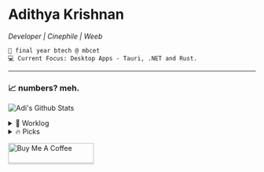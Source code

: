 <div>   
    
# Adithya Krishnan 
*Developer | Cinephile | Weeb*

    💼 final year btech @ mbcet  
    💻 Current Focus: Desktop Apps - Tauri, .NET and Rust.  

---

</div>

### 📈 numbers? meh.  
 ![Adi's Github Stats](https://github-readme-stats.vercel.app/api?username=fal3n-4ngel&count_private=true&show_icons=true&theme=github_dark_dimmed)


<details>
  <summary>🌱 Worklog  </summary>

  - [fal3n-4ngel/dotfiles](https://github.com/fal3n-4ngel/dotfiles) - Dotfiles of my Personal System (1 month ago)
  - [fal3n-4ngel/git-wrapped24](https://github.com/fal3n-4ngel/git-wrapped24) - Git Wrapped is a web application that provides a beautiful visualization of your GitHub contributions. (1 month ago)
  - [fal3n-4ngel/ollama-chat](https://github.com/fal3n-4ngel/ollama-chat) -  (2 months ago)
  - [fal3n-4ngel/SOYO](https://github.com/fal3n-4ngel/SOYO) - SOYO - Stream Own Your Own || Effortlessly stream files from your local system via local network and enjoy your personal collection anywhere in your home. (2 months ago)
  - [fal3n-4ngel/Compiler-Design-S7](https://github.com/fal3n-4ngel/Compiler-Design-S7) - KTU S7 Compiler Design Lab Programs (3 months ago)
</details>

<details>
  <summary>🔥 Picks </summary>
   
  - [iyaja/llama-fs](https://github.com/iyaja/llama-fs) - A self-organizing file system with llama 3 (6 days ago)
  - [catppuccin/rofi](https://github.com/catppuccin/rofi) - 🦂 Soothing pastel theme for Rofi (1 week ago)
  - [Dokploy/dokploy](https://github.com/Dokploy/dokploy) - Open Source Alternative to Vercel, Netlify and Heroku. (2 weeks ago)
  - [fal3n-4ngel/Dash-Desktop](https://github.com/fal3n-4ngel/Dash-Desktop) - Distributed Adaptive Serverless Hosting is an advanced cloud infrastructure model that dynamically allocates ( peer to peer ) computing resources based on demand (1 month ago)
  - [johnfanv2/LenovoLegionLinux](https://github.com/johnfanv2/LenovoLegionLinux) - Driver and tools for controlling Lenovo Legion laptops in Linux including fan control and power mode. (1 month ago)
</details>


<a href="https://www.buymeacoffee.com/fal3n4ngel" target="_blank"><img src="https://www.buymeacoffee.com/assets/img/custom_images/orange_img.png" alt="Buy Me A Coffee" style="height: 41px !important;width: 174px !important;box-shadow: 0px 3px 2px 0px rgba(190, 190, 190, 0.5) !important;-webkit-box-shadow: 0px 3px 2px 0px rgba(190, 190, 190, 0.5) !important;" ></a>


